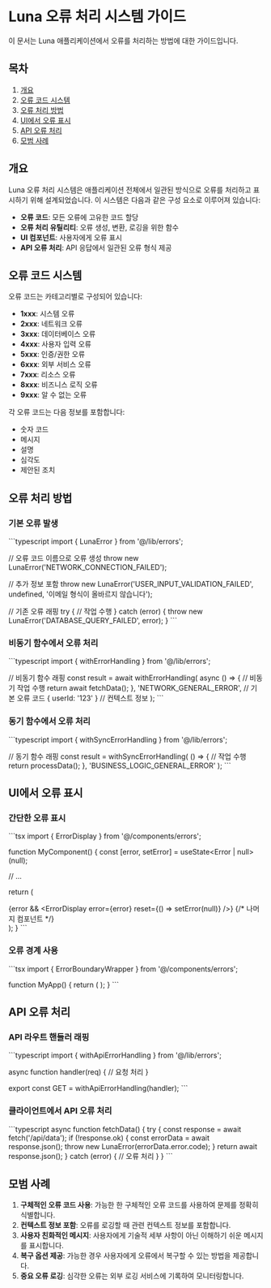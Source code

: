# Luna 오류 처리 시스템 가이드

이 문서는 Luna 애플리케이션에서 오류를 처리하는 방법에 대한 가이드입니다.

## 목차

1. [개요](#개요)
2. [오류 코드 시스템](#오류-코드-시스템)
3. [오류 처리 방법](#오류-처리-방법)
4. [UI에서 오류 표시](#ui에서-오류-표시)
5. [API 오류 처리](#api-오류-처리)
6. [모범 사례](#모범-사례)

## 개요

Luna 오류 처리 시스템은 애플리케이션 전체에서 일관된 방식으로 오류를 처리하고 표시하기 위해 설계되었습니다. 이 시스템은 다음과 같은 구성 요소로 이루어져 있습니다:

- **오류 코드**: 모든 오류에 고유한 코드 할당
- **오류 처리 유틸리티**: 오류 생성, 변환, 로깅을 위한 함수
- **UI 컴포넌트**: 사용자에게 오류 표시
- **API 오류 처리**: API 응답에서 일관된 오류 형식 제공

## 오류 코드 시스템

오류 코드는 카테고리별로 구성되어 있습니다:

- **1xxx**: 시스템 오류
- **2xxx**: 네트워크 오류
- **3xxx**: 데이터베이스 오류
- **4xxx**: 사용자 입력 오류
- **5xxx**: 인증/권한 오류
- **6xxx**: 외부 서비스 오류
- **7xxx**: 리소스 오류
- **8xxx**: 비즈니스 로직 오류
- **9xxx**: 알 수 없는 오류

각 오류 코드는 다음 정보를 포함합니다:
- 숫자 코드
- 메시지
- 설명
- 심각도
- 제안된 조치

## 오류 처리 방법

### 기본 오류 발생

\`\`\`typescript
import { LunaError } from '@/lib/errors';

// 오류 코드 이름으로 오류 생성
throw new LunaError('NETWORK_CONNECTION_FAILED');

// 추가 정보 포함
throw new LunaError('USER_INPUT_VALIDATION_FAILED', undefined, '이메일 형식이 올바르지 않습니다');

// 기존 오류 래핑
try {
  // 작업 수행
} catch (error) {
  throw new LunaError('DATABASE_QUERY_FAILED', error);
}
\`\`\`

### 비동기 함수에서 오류 처리

\`\`\`typescript
import { withErrorHandling } from '@/lib/errors';

// 비동기 함수 래핑
const result = await withErrorHandling(
  async () => {
    // 비동기 작업 수행
    return await fetchData();
  },
  'NETWORK_GENERAL_ERROR', // 기본 오류 코드
  { userId: '123' } // 컨텍스트 정보
);
\`\`\`

### 동기 함수에서 오류 처리

\`\`\`typescript
import { withSyncErrorHandling } from '@/lib/errors';

// 동기 함수 래핑
const result = withSyncErrorHandling(
  () => {
    // 작업 수행
    return processData();
  },
  'BUSINESS_LOGIC_GENERAL_ERROR'
);
\`\`\`

## UI에서 오류 표시

### 간단한 오류 표시

\`\`\`tsx
import { ErrorDisplay } from '@/components/errors';

function MyComponent() {
  const [error, setError] = useState<Error | null>(null);
  
  // ...
  
  return (
    <div>
      {error && <ErrorDisplay error={error} reset={() => setError(null)} />}
      {/* 나머지 컴포넌트 */}
    </div>
  );
}
\`\`\`

### 오류 경계 사용

\`\`\`tsx
import { ErrorBoundaryWrapper } from '@/components/errors';

function MyApp() {
  return (
    <ErrorBoundaryWrapper>
      <MyComponent />
    </ErrorBoundaryWrapper>
  );
}
\`\`\`

## API 오류 처리

### API 라우트 핸들러 래핑

\`\`\`typescript
import { withApiErrorHandling } from '@/lib/errors';

async function handler(req) {
  // 요청 처리
}

export const GET = withApiErrorHandling(handler);
\`\`\`

### 클라이언트에서 API 오류 처리

\`\`\`typescript
async function fetchData() {
  try {
    const response = await fetch('/api/data');
    if (!response.ok) {
      const errorData = await response.json();
      throw new LunaError(errorData.error.code);
    }
    return await response.json();
  } catch (error) {
    // 오류 처리
  }
}
\`\`\`

## 모범 사례

1. **구체적인 오류 코드 사용**: 가능한 한 구체적인 오류 코드를 사용하여 문제를 정확히 식별합니다.
2. **컨텍스트 정보 포함**: 오류를 로깅할 때 관련 컨텍스트 정보를 포함합니다.
3. **사용자 친화적인 메시지**: 사용자에게 기술적 세부 사항이 아닌 이해하기 쉬운 메시지를 표시합니다.
4. **복구 옵션 제공**: 가능한 경우 사용자에게 오류에서 복구할 수 있는 방법을 제공합니다.
5. **중요 오류 로깅**: 심각한 오류는 외부 로깅 서비스에 기록하여 모니터링합니다.
